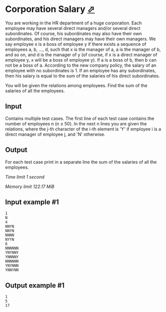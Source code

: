 # Corporation Salary [⬀](https://www.e-olymp.com/en/contests/9116/problems/79190)

You are working in the HR department of a huge corporation. Each employee may have several direct managers and/or several direct subordinates. Of course, his subordinates may also have their own subordinates, and his direct managers may have their own managers. We say employee x is a boss of employee y if there exists a sequence of employees a, b, ..., d, such that x is the manager of a, a is the manager of b, and so on, and d is the manager of y (of course, if x is a direct manager of employee y, x will be a boss of employee y). If a is a boss of b, then b can not be a boss of a. According to the new company policy, the salary of an employee with no subordinates is 1. If an employee has any subordinates, then his salary is equal to the sum of the salaries of his direct subordinates.

You will be given the relations among employees. Find the sum of the salaries of all the employees.

## Input

Contains multiple test cases. The first line of each test case contains the number of employees n (n ≤ 50). In the next n lines you are given the relations, where the j-th character of the i-th element is 'Y' if employee i is a direct manager of employee j, and 'N' otherwise.

## Output

For each test case print in a separate line the sum of the salaries of all the employees.

_Time limit 1 second_

_Memory limit 122.17 MiB_

## Input example #1
```
1
N
4
NNYN
NNYN
NNNN
NYYN
6
NNNNNN
YNYNNY
YNNNNY
NNNNNN
YNYNNN
YNNYNN
```

## Output example #1
```
1
5
17
```
